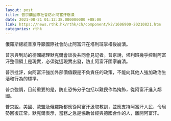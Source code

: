 ```yaml
---
layout: post
title: 普京籲國際社會防止阿富汗崩潰
date: 2021-08-21 01:12:38.000000000 +08:00
link: https://news.rthk.hk/rthk/ch/component/k2/1606900-20210821.htm
categories: rthk
---
```


俄羅斯總統普京呼籲國際社會防止阿富汗在塔利班掌權後崩潰。

普京與到訪的德國總理默克爾會談後共同會見記者。普京說，塔利班幾乎控制阿富汗整個領土是現實，必須從這現實出發，防止阿富汗國家崩潰。

普京批評，向阿富汗強加外部價值觀是不負責任的政策，不能向其他人強加政治生活和行為的標準。

普京強調，目前重要的是，防止恐怖分子包括以難民作為掩飾，從阿富汗進入鄰國。

普京說，美國、歐盟及俄羅斯都應從阿富汗汲取教訓，並應支持阿富汗人民，令局勢回復正常。默克爾表示，當務之急是協助曾經與德國合作的人，離開阿富汗。
